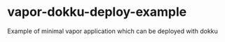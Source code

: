 # vapor-dokku-deploy-example
Example of minimal vapor application which  can be deployed with dokku
